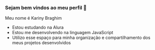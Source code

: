 ### Sejam bem vindos ao meu perfil 🌠

Meu nome é Kariny Braghim

- Estou estudando na Alura
- Estou me desenvolvendo na linguagem JavaScript
- Utilizo esse espaço para minha organização e compartilhamento dos meus projetos desenvolvidos

![]()
